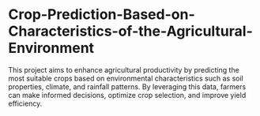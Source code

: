 # Crop-Prediction-Based-on-Characteristics-of-the-Agricultural-Environment
This project aims to enhance agricultural productivity by predicting the most suitable crops based on environmental characteristics such as soil properties, climate, and rainfall patterns. By leveraging this data, farmers can make informed decisions, optimize crop selection, and improve yield efficiency. 
